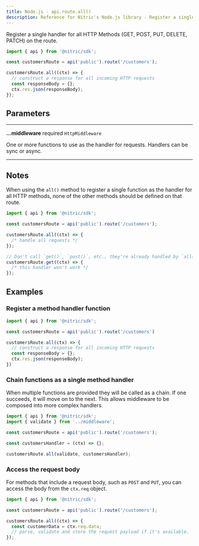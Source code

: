 ```yaml
---
title: Node.js - api.route.all()
description: Reference for Nitric's Node.js library - Register a single handler for all HTTP Methods (GET, POST, PUT, DELETE, PATCH) on the route.
---
```


Register a single handler for all HTTP Methods (GET, POST, PUT, DELETE, PATCH) on the route.

```javascript
import { api } from '@nitric/sdk';

const customersRoute = api('public').route('/customers');

customersRoute.all((ctx) => {
  // construct a response for all incoming HTTP requests
  const responseBody = {};
  ctx.res.json(responseBody);
});
```

## Parameters

---

**...middleware** required `HttpMiddleware`

One or more functions to use as the handler for requests. Handlers can be sync or async.

---

## Notes

When using the `all()` method to register a single function as the handler for all HTTP methods, none of the other methods should be defined on that route.

```javascript
import { api } from '@nitric/sdk';

const customersRoute = api('public').route('/customers');

customersRoute.all((ctx) => {
  /* handle all requests */
});

// Don't call `get()`, `post()`, etc., they're already handled by `all()`
customersRoute.get((ctx) => {
  /* this handler won't work */
});
```

## Examples

### Register a method handler function

```javascript
import { api } from '@nitric/sdk';

const customersRoute = api('public').route('/customers')

customersRoute.all(ctx) => {
  // construct a response for all incoming HTTP requests
  const responseBody = {};
  ctx.res.json(responseBody);
})
```

### Chain functions as a single method handler

When multiple functions are provided they will be called as a chain. If one succeeds, it will move on to the next. This allows middleware to be composed into more complex handlers.

```javascript
import { api } from '@nitric/sdk';
import { validate } from '../middleware';

const customersRoute = api('public').route('/customers');

const customersHandler = (ctx) => {};

customersRoute.all(validate, customersHandler);
```

### Access the request body

For methods that include a request body, such as `POST` and `PUT`, you can access the body from the `ctx.req` object.

```javascript
import { api } from '@nitric/sdk';

const customersRoute = api('public').route('/customers');

customersRoute.all((ctx) => {
  const customerData = ctx.req.data;
  // parse, validate and store the request payload if it's available.
});
```
